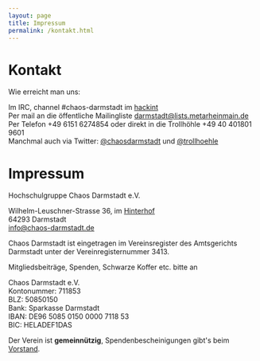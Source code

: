 ```yaml
---
layout: page
title: Impressum
permalink: /kontakt.html
---
```


Kontakt
=======

Wie erreicht man uns:

Im IRC, channel #chaos-darmstadt im [hackint](http://www.hackint.eu/)  
Per mail an die öffentliche Mailingliste [darmstadt@lists.metarheinmain.de](https://lists.metarheinmain.de/mailman/listinfo/darmstadt)  
Per Telefon +49 6151 6274854 oder direkt in die Trollhöhle +49 40 401801 9601  
Manchmal auch via Twitter: [@chaosdarmstadt](https://twitter.com/chaosdarmstadt) und [@trollhoehle](https://twitter.com/trollhoehle)


Impressum
=========

Hochschulgruppe Chaos Darmstadt e.V.

Wilhelm-Leuschner-Strasse 36, im [Hinterhof](https://www.openstreetmap.org/?mlat=49.87922&mlon=8.64526#map=19/49.87922/8.64526)  
64293 Darmstadt  
info@chaos-darmstadt.de

Chaos Darmstadt ist eingetragen im Vereinsregister des Amtsgerichts Darmstadt
unter der Vereinregisternummer 3413.

Mitgliedsbeiträge, Spenden, Schwarze Koffer etc. bitte an

Chaos Darmstadt e.V.  
Kontonummer: 711853  
BLZ: 50850150  
Bank: Sparkasse Darmstadt  
IBAN: DE96 5085 0150 0000 7118 53  
BIC: HELADEF1DAS  

Der Verein ist **gemeinnützig**, Spendenbescheinigungen gibt's beim
[Vorstand](mailto:vorstand@chaos-darmstadt.de).
